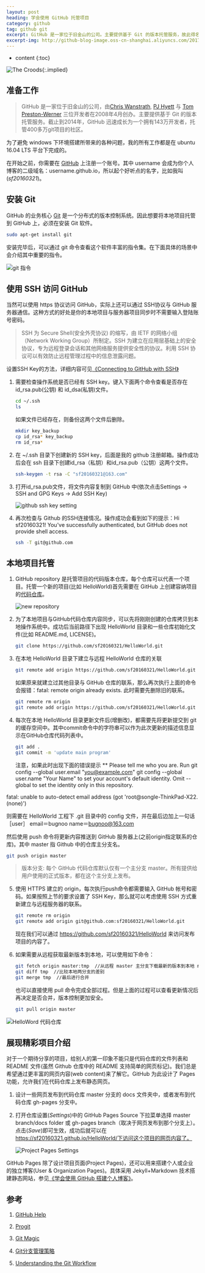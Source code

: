 ```yaml
---
layout: post
heading: 学会使用 GitHub 托管项目
category: github
tag: github git
excerpt: GitHub 是一家位于旧金山的公司。主要提供基于 Git 的版本托管服务，故此得名 GitHub。截止到2014年，GitHub 迅速成长为一个拥有143万开发者，托管400多万git项目的社区。
excerpt-img: http://github-blog-image.oss-cn-shanghai.aliyuncs.com/2017-02-02-github-hosting-project-1.png
---
```


* content
{:toc}

![The Croods](http://github-blog-image.oss-cn-shanghai.aliyuncs.com/2017-02-02-github-hosting-project-0.jpg){:.implied}

## 准备工作

> GitHub 是一家位于旧金山的公司，由[Chris Wanstrath](https://github.com/defunkt), [PJ Hyett](https://github.com/pjhyett) 与 [Tom Preston-Werner](https://github.com/mojombo) 三位开发者在2008年4月创办。主要提供基于 Git 的版本托管服务。截止到2014年，GitHub 迅速成长为一个拥有143万开发者，托管400多万git项目的社区。

为了避免 windows 下环境搭建所带来的各种问题，我的所有工作都是在 ubuntu 16.04 LTS 平台下完成的。

在开始之前，你需要在 [GitHub](https://github.com/) 上注册一个账号。其中 username 会成为你个人博客的二级域名：username.github.io，所以起个好听点的名字，比如我叫(*sf20160321*)。

## 安装 Git

GitHub 的业务核心 [Git](https://github.com/git/git) 是一个分布式的版本控制系统。因此想要将本地项目托管到 GitHub 上，必须在安装 Git 软件。

~~~ bash
sudo apt-get install git
~~~

安装完毕后，可以通过 git 命令查看这个软件丰富的指令集。在下面具体的场景中会介绍其中重要的指令。

![git 指令](http://github-blog-image.oss-cn-shanghai.aliyuncs.com/2017-02-02-github-hosting-project-1.png)

## 使用 SSH 访问 GitHub

当然可以使用 https 协议访问 GitHub，实际上还可以通过 SSH协议与 GitHub 服务器通信。这种方式的好处是你的本地项目与服务器项目同步时不需要输入登陆账号密码。

>SSH 为 Secure Shell(安全外壳协议) 的缩写，由 IETF 的网络小组（Network Working Group）所制定。SSH 为建立在应用层基础上的安全协议，专为远程登录会话和其他网络服务提供安全性的协议。利用 SSH 协议可以有效防止远程管理过程中的信息泄露问题。

设置SSH Key的方法，详细内容可见[《Connecting to GitHub with SSH》](https://help.github.com/articles/connecting-to-github-with-ssh/)

1. 需要检查操作系统是否已经有 SSH key。键入下面两个命令查看是否存在 id_rsa.pub(公钥) 和 id_dsa(私钥)文件。

   ~~~ bash
   cd ~/.ssh
   ls
   ~~~

   如果文件已经存在，则备份这两个文件后删除。

   ~~~ bash
   mkdir key_backup
   cp id_rsa* key_backup
   rm id_rsa*
   ~~~

2. 在 ~/.ssh 目录下创建新的 SSH key，后面是我的 github 注册邮箱。操作成功后会在 ssh 目录下创建id_rsa（私钥）和id_rsa.pub（公钥）这两个文件。

   ~~~ bash
   ssh-keygen -t rsa -C "sf20160321@163.com"
   ~~~

3. 打开id_rsa.pub文件，将文件内容复制到 GitHub 中(依次点击Settings -> SSH and GPG Keys -> Add SSH Key)

   ![github ssh key setting](http://github-blog-image.oss-cn-shanghai.aliyuncs.com/2017-02-02-github-hosting-project-2.png)

4. 再次检查与 Github 的SSH连接情况。操作成功会看到如下的提示：Hi sf20160321! You've successfully authenticated, but GitHub does not provide shell access.

   ~~~ bash
   ssh -T git@github.com
   ~~~

## 本地项目托管 

1. GitHub repository 是托管项目的代码版本仓库，每个仓库可以代表一个项目。托管一个新的项目(比如 HelloWorld)首先需要在 GitHub 上创建容纳项目的[代码仓库](https://help.github.com/articles/create-a-repo/)。

   ![new repository](http://github-blog-image.oss-cn-shanghai.aliyuncs.com/2017-02-02-github-hosting-project-3.png)

2. 为了本地项目与GitHub代码仓库内容同步，可以先将刚刚创建的仓库拷贝到本地操作系统中。成功后当前路径下出现 HelloWorld 目录和一些仓库初始化文件(比如 README.md, LICENSE)。

   ~~~ bash
   git clone https://github.com/sf20160321/HelloWorld.git
   ~~~

3. 在本地 HelloWorld 目录下建立与远程 HelloWorld 仓库的关联

   ~~~ bash
   git remote add origin https://github.com/sf20160321/HelloWorld.git
   ~~~

   如果原来就建立过其他目录与 GitHub 仓库的联系，那么再次执行上面的命令会报错：fatal: remote origin already exists. 此时需要先删除旧的联系。

   ~~~ bash
   git remote rm origin
   git remote add origin https://github.com/sf20160321/HelloWorld.git
   ~~~

4. 每次在本地 HelloWorld 目录更新文件后(增删改)，都需要先将更新提交到 git 的缓存空间中。其中commit命令中的字符串可以作为此次更新的描述信息显示在GitHub仓库代码列表中。

   ~~~ bash
   git add .
   git commit -m 'update main program'
   ~~~

   注意，如果此时出现下面的错误提示
   ** Please tell me who you are.
Run
  git config --global user.email "you@example.com"
  git config --global user.name "Your Name"
to set your account's default identity.
Omit --global to set the identity only in this repository.

fatal: unable to auto-detect email address (got 'root@songle-ThinkPad-X22.(none)')

   则需要在 HelloWorld 工程下 .git 目录中的 config 文件，并在最后边加上一句话
［user］
 email＝bugnoo
 name＝bugnoo@163.com

   
   然后使用 push 命令将更新内容推送到 GitHub 服务器上(之前origin指定联系的仓库)。其中 master 指 Github 中的仓库主分支名。
		
   ~~~ bash
   git push origin master
   ~~~

   > 版本分支: 每个 GitHub 代码仓库默认仅有一个主分支 master。所有提供给用户使用的正式版本，都在这个主分支上发布。

5. 使用 HTTPS 建立的 origin，每次执行push命令都需要输入 GitHub 帐号和密码。如果按照上节的要求设置了 SSH Key，那么就可以考虑使用 SSH 方式重新建立与远程服务器的联系。

   ~~~ bash
   git remote rm origin
   git remote add origin git@github.com:sf20160321/HelloWorld.git
   ~~~

   现在我们可以通过 https://github.com/sf20160321/HelloWorld 来访问发布项目的内容了。

6. 如果需要从远程获取最新版本到本地，可以使用如下命令：

   ~~~ bash
   git fetch origin master:tmp  //从远程 master 主分支下载最新的版本到本地 master 分支上
   git diff tmp  //比较本地两分支的差别
   git merge tmp  //最后进行合并
   ~~~

   也可以直接使用 pull 命令完成全部过程。但是上面的过程可以查看更新情况后再决定是否合并，版本控制更加安全。

   ~~~ bash
   git pull origin master
   ~~~

![HelloWord 代码仓库](http://github-blog-image.oss-cn-shanghai.aliyuncs.com/2017-02-02-github-hosting-project-4.png)

## 展现精彩项目介绍

对于一个期待分享的项目，给别人的第一印象不能只是代码仓库的文件列表和 README 文件(虽然 Github 仓库中的 README 支持简单的网页标记)。我们总是希望通过更丰富的网页内容(web content)来了解它。GitHub 为此设计了 Pages 功能，允许我们在代码仓库上发布静态网页。

1. 设计一些网页发布到代码仓库 master 分支的 docs 文件夹中，或者发布到代码仓库 gh-pages 分支中。

2. 打开仓库设置(*Settings*)中的 GitHub Pages Source 下拉菜单选择 master branch/docs folder 或 gh-pages branch（取决于网页发布到那个分支上）。点击(*Save*)即可生效，成功后就可以在 https://sf20160321.github.io/HelloWorld/下访问这个项目的网页内容了。

   ![Project Pages Settings](http://github-blog-image.oss-cn-shanghai.aliyuncs.com/2017-02-02-github-hosting-project-5.png)

GitHub Pages 除了设计项目页面(Project Pages)，还可以用来搭建个人或企业的独立博客(User & Organization Pages)。具体采用 Jekyll+Markdown 技术搭建静态网站，参见[《学会使用 GitHub 搭建个人博客》](./github-personal-blog.html)。

## 参考

1. [GitHub Help](https://help.github.com/)

2. [Progit](https://github.com/progit/progit)

3. [Git Magic](https://github.com/blynn/gitmagic)

3. [Git分支管理策略](www.ruanyifeng.com/blog/2012/07/git.html)

4. [Understanding the Git Workflow](https://sandofsky.com/blog/git-workflow.html)


    

